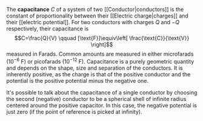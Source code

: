 The **capacitance** $C$ of a system of two [[Conductor|conductors]] is the constant of proportionality between their [[Electric charge|charges]] and their [[electric potential]]. For two conductors with charges $Q$ and $-Q$ respectively, their capacitance is
$$C=\frac{Q}{V} \qquad [\text{F}]\equiv\left[ \frac{\text{C}}{\text{V}} \right]$$
measured in Farads. Common amounts are measured in either microfarads ($10^{-6}\text{ F}$) or picofarads ($10^{-12}\text{ F}$). Capacitance is a purely geometric quantity and depends on the shape, size and separation of the conductors. It is inherently positive, as the charge is that of the positive conductor and the potential is the positive potential minus the negative one.

It's possible to talk about the capacitance of a single conductor by choosing the second (negative) conductor to be a spherical shell of infinite radius centered around the positive capacitor. In this case, the negative potential is just zero (if the point of reference is picked at infinity).